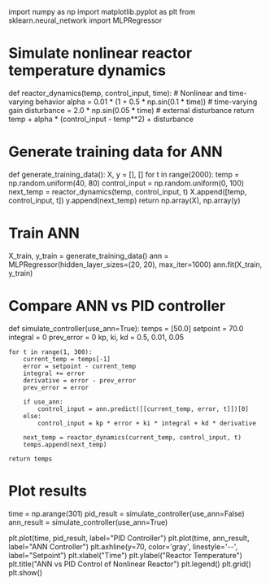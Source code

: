 import numpy as np
import matplotlib.pyplot as plt
from sklearn.neural_network import MLPRegressor

# Simulate nonlinear reactor temperature dynamics
def reactor_dynamics(temp, control_input, time):
    # Nonlinear and time-varying behavior
    alpha = 0.01 * (1 + 0.5 * np.sin(0.1 * time))  # time-varying gain
    disturbance = 2.0 * np.sin(0.05 * time)       # external disturbance
    return temp + alpha * (control_input - temp**2) + disturbance

# Generate training data for ANN
def generate_training_data():
    X, y = [], []
    for t in range(2000):
        temp = np.random.uniform(40, 80)
        control_input = np.random.uniform(0, 100)
        next_temp = reactor_dynamics(temp, control_input, t)
        X.append([temp, control_input, t])
        y.append(next_temp)
    return np.array(X), np.array(y)

# Train ANN
X_train, y_train = generate_training_data()
ann = MLPRegressor(hidden_layer_sizes=(20, 20), max_iter=1000)
ann.fit(X_train, y_train)

# Compare ANN vs PID controller
def simulate_controller(use_ann=True):
    temps = [50.0]
    setpoint = 70.0
    integral = 0
    prev_error = 0
    kp, ki, kd = 0.5, 0.01, 0.05

    for t in range(1, 300):
        current_temp = temps[-1]
        error = setpoint - current_temp
        integral += error
        derivative = error - prev_error
        prev_error = error

        if use_ann:
            control_input = ann.predict([[current_temp, error, t]])[0]
        else:
            control_input = kp * error + ki * integral + kd * derivative

        next_temp = reactor_dynamics(current_temp, control_input, t)
        temps.append(next_temp)

    return temps

# Plot results
time = np.arange(301)
pid_result = simulate_controller(use_ann=False)
ann_result = simulate_controller(use_ann=True)

plt.plot(time, pid_result, label="PID Controller")
plt.plot(time, ann_result, label="ANN Controller")
plt.axhline(y=70, color='gray', linestyle='--', label="Setpoint")
plt.xlabel("Time")
plt.ylabel("Reactor Temperature")
plt.title("ANN vs PID Control of Nonlinear Reactor")
plt.legend()
plt.grid()
plt.show()
